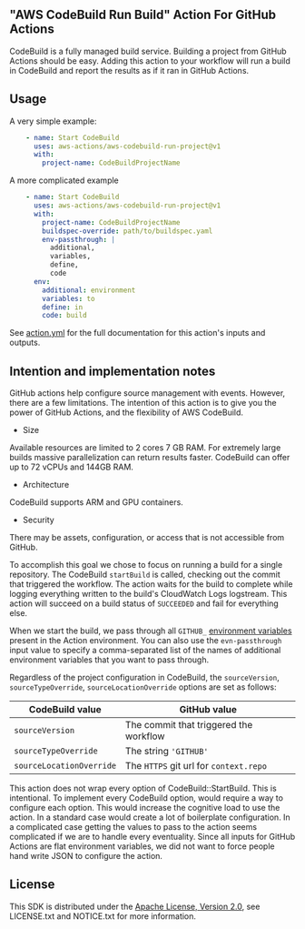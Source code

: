 ## "AWS CodeBuild Run Build" Action For GitHub Actions

CodeBuild is a fully managed build service.
Building a project from GitHub Actions should be easy.
Adding this action to your workflow will run a build in CodeBuild
and report the results as if it ran in GitHub Actions.

## Usage

A very simple example:

```yaml
    - name: Start CodeBuild
      uses: aws-actions/aws-codebuild-run-project@v1
      with:
        project-name: CodeBuildProjectName
```

A more complicated example

```yaml
    - name: Start CodeBuild
      uses: aws-actions/aws-codebuild-run-project@v1
      with:
        project-name: CodeBuildProjectName
        buildspec-override: path/to/buildspec.yaml
        env-passthrough: |
          additional,
          variables,
          define,
          code
      env:
        additional: environment
        variables: to
        define: in
        code: build
```

See [action.yml](action.yml) for the full documentation for this action's inputs and outputs.

## Intention and implementation notes

GitHub actions help configure source management with events.
However, there are a few limitations.
The intention of this action is to give you the power of GitHub Actions,
and the flexibility of AWS CodeBuild.

* Size

Available resources are limited to 2 cores 7 GB RAM.
For extremely large builds massive parallelization can return results faster.
CodeBuild can offer up to 72 vCPUs and 144GB RAM.
* Architecture

CodeBuild supports ARM and GPU containers.
* Security

There may be assets, configuration, or access that is not accessible from GitHub.

To accomplish this goal
we chose to focus on running a build for a single repository.
The CodeBuild `startBuild` is called,
checking out the commit that triggered the workflow.
The action waits for the build to complete
while logging everything written to the build's CloudWatch Logs logstream.
This action will succeed on a build status of `SUCCEEDED`
and fail for everything else.

When we start the build, we pass through all `GITHUB_` [environment variables](https://help.github.com/en/actions/automating-your-workflow-with-github-actions/using-environment-variables#default-environment-variables) present in the Action environment.
You can also use the `evn-passthrough` input value to specify a comma-separated list of the names of additional environment variables that you want to pass through.

Regardless of the project configuration in CodeBuild,
the `sourceVersion`, `sourceTypeOverride`, `sourceLocationOverride` options are set as follows:

| CodeBuild value | GitHub value |
| ------------- |-------------|
| `sourceVersion` | The commit that triggered the workflow |
| `sourceTypeOverride` | The string `'GITHUB'` |
| `sourceLocationOverride` | The `HTTPS` git url for `context.repo`|

This action does not wrap every option of CodeBuild::StartBuild.
This is intentional.
To implement every CodeBuild option,
would require a way to configure each option.
This would increase the cognitive load to use the action.
In a standard case would create a lot of boilerplate configuration.
In a complicated case getting the values to pass to the action
seems complicated if we are to handle every eventuality.
Since all inputs for GitHub Actions are flat environment variables,
we did not want to force people hand write JSON to configure the action.

## License

This SDK is distributed under the
[Apache License, Version 2.0](http://www.apache.org/licenses/LICENSE-2.0),
see LICENSE.txt and NOTICE.txt for more information.
